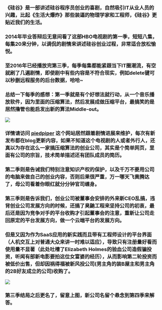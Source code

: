 <!-- 
.. link: 
.. description: 
.. tags: 
.. date: 2016/07/16 08:04:58
.. title: Silicon Valley
.. slug: silicon-valley
-->


### 《硅谷》是一部讲述硅谷程序员创业的喜剧，自然吸引IT从业人员的兴趣，比起《生活大爆炸》那些装逼的物理学家和工程师，《硅谷》更贴近我们的生活。

### 2014年毕业答辩后无意间看了这部HBO电视剧的第一季，短短八集，每集20来分钟，以调侃的剧情来讲述硅谷创业过程，非常适合放松愉悦。

### 至2016年已经播放完第三季，每季每集都能紧跟当下IT圈潮流，有空就刷了几遍剧情，即使剧中有些内容是不符合现实，例如delete键可以秒删远程服务的后台数据，哈哈~

### 总结一下每季的感想：第一季就是有个好想法就行动，从一个音乐播放软件，因为里面的压缩算法，然后发展成做压缩平台，最搞笑的是居然撸管也能启发出新的算法Middle-out。

![](http://ww2.sinaimg.cn/mw1024/67804861gw1f5vuecdop0j211y0kiwgp.jpg)

### 详情请访问 [piedpiper](http://www.piedpiper.com/) 这个网站居然跟着剧情进展来维护，每次有新发布都在blog更新内容，如果不知道这个电视剧的人或者外行人，还真以为存在这么一家搞压缩算法的创业公司，其实是个简单网页，里面有公司的宗旨，技术简单描述还有团队成员的简历。

### 第二季则是告诫我们特别注意知识产权的保护，以及千万不要用公司的电脑来做自己的创业内容，否则后果很严重，万一哪天飞黄腾达了，母公司看着你眼红就分分钟官司缠身。

### 第三季则是告诉我们，创业公司被董事会安排的外来新CEO乱搞，违背创业公司发展方向的时候，还搞了臭鼬工程来坚持公司的初衷，最后还是因为竞争对手的平台收购才引起董事会的注意，重新让公司走回原定的平台发展方向，做一个云端平台的发展方向。

### 但是又因为作为SaaS应用的新实践而且带有工程师设计的平台界面（人机交互上对普通大众来讲一时难以适应），导致只有注册量好看而使用量不显著（此处吐槽了Elizabeth Holmes的验血公司造假骗投资，听闻有部新电影要拍这位女富婆的经历），从而影响第二轮投资而被低价出售，但却因祸得福被新风投公司(男主角的装B屋主和男主角的2B好友成立的公司)收购了。

![](http://ww1.sinaimg.cn/mw1024/67804861gw1f5vueclyrij20s000xt92.jpg)

### 第三季结局之后更名了，留意上图，新公司名留个悬念到第四季来解答。